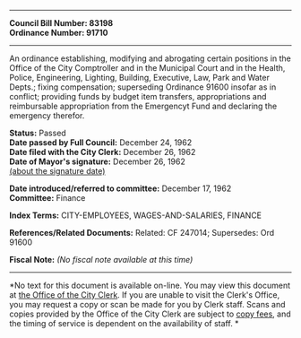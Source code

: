 * * * * *  
  
**Council Bill Number: [](#h0)[](#h2)83198**   
**Ordinance Number: 91710**  
  
* * * * *  
  
An ordinance establishing, modifying and abrogating certain positions in the Office of the City Comptroller and in the Municipal Court and in the Health, Police, Engineering, Lighting, Building, Executive, Law, Park and Water Depts.; fixing compensation; superseding Ordinance 91600 insofar as in conflict; providing funds by budget item transfers, appropriations and reimbursable appropriation from the Emergencyt Fund and declaring the emergency therefor.  
  
**Status:** Passed   
**Date passed by Full Council:** December 24, 1962   
**Date filed with the City Clerk:** December 26, 1962   
**Date of Mayor's signature:** December 26, 1962   
[(about the signature date)](/~public/approvaldate.htm)   
  
  
**Date introduced/referred to committee:** December 17, 1962   
**Committee:** Finance   
  
**Index Terms:** CITY-EMPLOYEES, WAGES-AND-SALARIES, FINANCE  
  
**References/Related Documents:** Related: CF 247014; Supersedes: Ord 91600  
  
**Fiscal Note:** *(No fiscal note available at this time)*  
  
* * * * *  
  
*No text for this document is available on-line. You may view this document at [the Office of the City Clerk](http://www.seattle.gov/leg/clerk/contactUs.htm). If you are unable to visit the Clerk's Office, you may request a copy or scan be made for you by Clerk staff. Scans and copies provided by the Office of the City Clerk are subject to [copy fees](http://clerk.seattle.gov/~public/clerkfees.htm), and the timing of service is dependent on the availability of staff. *  
  
  
